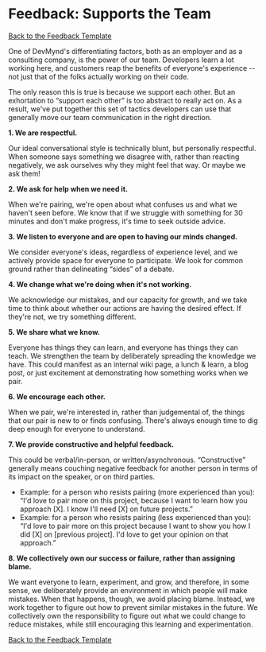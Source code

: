 # Feedback: Supports the Team

[Back to the Feedback Template](https://github.com/devmynd/handbook/blob/master/Operations/Feedback/Feedback%20Template.md)

One of DevMynd's differentiating factors, both as an employer and as a consulting company, is the power of our team. Developers learn a lot working here, and customers reap the benefits of everyone's experience -- not just that of the folks actually working on their code.

The only reason this is true is because we support each other. But an exhortation to “support each other” is too abstract to really act on. As a result, we've put together this set of tactics developers can use that generally move our team communication in the right direction.

**1. We are respectful.**

Our ideal conversational style is technically blunt, but personally respectful. When someone says something we disagree with, rather than reacting negatively, we ask ourselves why they might feel that way. Or maybe we ask them!

**2. We ask for help when we need it.**

When we're pairing, we're open about what confuses us and what we haven't seen before. We know that if we struggle with something for 30 minutes and don't make progress, it's time to seek outside advice.

**3. We listen to everyone and are open to having our minds changed.**

We consider everyone's ideas, regardless of experience level, and we actively provide space for everyone to participate. We look for common ground rather than delineating “sides” of a debate.

**4. We change what we're doing when it's not working.**

We acknowledge our mistakes, and our capacity for growth, and we take time to think about whether our actions are having the desired effect.  If they're not, we try something different.

**5. We share what we know.**

Everyone has things they can learn, and everyone has things they can teach. We strengthen the team by deliberately spreading the knowledge we have. This could manifest as an internal wiki page, a lunch & learn, a blog post, or just excitement at demonstrating how something works when we pair.

**6. We encourage each other.**

When we pair, we're interested in, rather than judgemental of, the things that our pair is new to or finds confusing. There's always enough time to dig deep enough for everyone to understand.

**7. We provide constructive and helpful feedback.**

This could be verbal/in-person, or written/asynchronous. “Constructive”
generally means couching negative feedback for another person in terms
of its impact on the speaker, or on third parties.

* Example: for a person who resists pairing (more experienced than you): “I'd love to pair more on this project, because I want to learn how you approach [X]. I know I'll need [X] on future projects.”
* Example: for a person who resists pairing (less experienced than you): “I'd love to pair more on this project because I want to show you how I did [X] on [previous project]. I'd love to get your opinion on that approach.”

**8. We collectively own our success or failure, rather than assigning blame.**

We want everyone to learn, experiment, and grow, and therefore, in some sense, we deliberately provide an environment in which people will make mistakes. When that happens, though, we avoid placing blame. Instead, we work together to figure out how to prevent similar mistakes in the future. We collectively own the responsibility to figure out what we could change to reduce mistakes, while still encouraging this learning and experimentation.

[Back to the Feedback Template](https://github.com/devmynd/handbook/blob/master/Operations/Feedback/Feedback%20Template.md)
